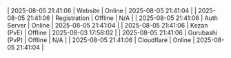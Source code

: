 | 2025-08-05 21:41:06 | Website | Online | 2025-08-05 21:41:04 |
| 2025-08-05 21:41:06 | Registration | Offline | N/A |
| 2025-08-05 21:41:06 | Auth Server | Online | 2025-08-05 21:41:04 |
| 2025-08-05 21:41:06 | Kezan (PvE) | Offline | 2025-08-03 17:58:02 |
| 2025-08-05 21:41:06 | Gurubashi (PvP) | Offline | N/A |
| 2025-08-05 21:41:06 | Cloudflare | Online | 2025-08-05 21:41:04 |
